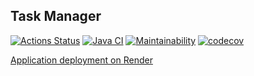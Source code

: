 ## Task Manager

[![Actions Status](https://github.com/av-starodub/java-project-99/actions/workflows/hexlet-check.yml/badge.svg)](https://github.com/av-starodub/java-project-99/actions)
[![Java CI](https://github.com/av-starodub/java-project-99/actions/workflows/build.yml/badge.svg)](https://github.com/av-starodub/java-project-99/actions/workflows/build.yml)
[![Maintainability](https://api.codeclimate.com/v1/badges/56b1cf265d5dc0018916/maintainability)](https://codeclimate.com/github/av-starodub/java-project-99/maintainability)
[![codecov](https://codecov.io/github/av-starodub/java-project-99/graph/badge.svg?token=ZP8cKd54YX)](https://codecov.io/github/av-starodub/java-project-99)

[Application deployment on Render](https://task-manager-zayg.onrender.com)
